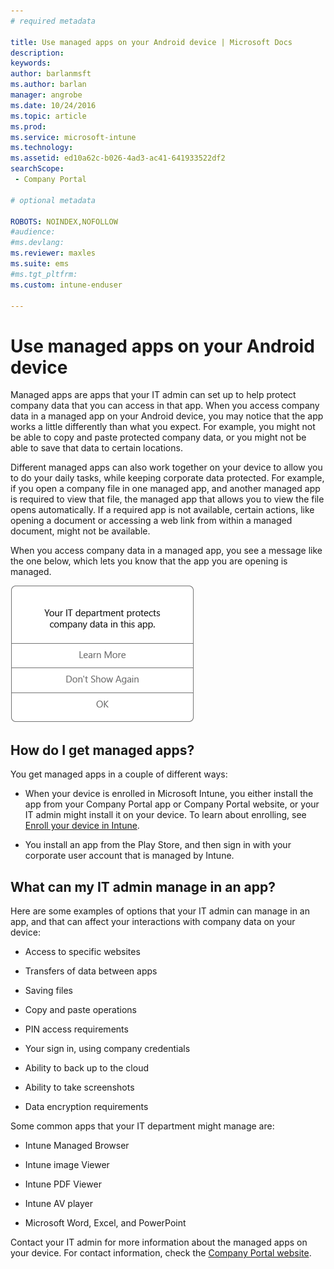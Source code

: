 ```yaml
---
# required metadata

title: Use managed apps on your Android device | Microsoft Docs
description:
keywords:
author: barlanmsft
ms.author: barlan
manager: angrobe
ms.date: 10/24/2016
ms.topic: article
ms.prod:
ms.service: microsoft-intune
ms.technology:
ms.assetid: ed10a62c-b026-4ad3-ac41-641933522df2
searchScope:
 - Company Portal

# optional metadata

ROBOTS: NOINDEX,NOFOLLOW
#audience:
#ms.devlang:
ms.reviewer: maxles
ms.suite: ems
#ms.tgt_pltfrm:
ms.custom: intune-enduser

---
```



# Use managed apps on your Android device

Managed apps are apps that your IT admin can set up to help protect company data that you can access in that app. When you access company data in a managed app on your Android device, you may notice that the app works a little differently than what you expect. For example, you might not be able to copy and paste protected company data, or you might not be able to save that data to certain locations.

Different managed apps can also work together on your device to allow you to do your daily tasks, while keeping corporate data protected. For example, if you open a company file in one managed app, and another managed app is required to view that file, the managed app that allows you to view the file opens automatically. If a required app is not available, certain actions, like opening a document or accessing a web link from within a managed document, might not be available.

When you access company data in a managed app, you see a message like the one below, which lets you know that the app you are opening is managed.

![open-managed-apps-message](./media/managed-apps-message.png)

## How do I get managed apps?
You get managed apps in a couple of different ways:

-   When your device is enrolled in Microsoft Intune, you either install the app from your Company Portal app or Company Portal website, or your IT admin might install it on your device. To learn about enrolling, see [Enroll your device in Intune](enroll-your-device-in-Intune-android.md).

-   You install an app from the Play Store, and then sign in with your corporate user account that is managed by Intune.

## What can my IT admin manage in an app?
Here are some examples of options that your IT admin can manage in an app, and that can affect your interactions with company data on your device:

-   Access to specific websites

-   Transfers of data between apps

-   Saving files

-   Copy and paste operations

-   PIN access requirements

-   Your sign in, using company credentials

-   Ability to back up to the cloud

-   Ability to take screenshots

-   Data encryption requirements

Some common apps that your IT department might manage are:

-   Intune Managed Browser

-   Intune image Viewer

-   Intune PDF Viewer

-   Intune AV player

-   Microsoft Word, Excel, and PowerPoint

Contact your IT admin for more information about the managed apps on your device. For contact information, check the [Company Portal website](http://portal.manage.microsoft.com).
